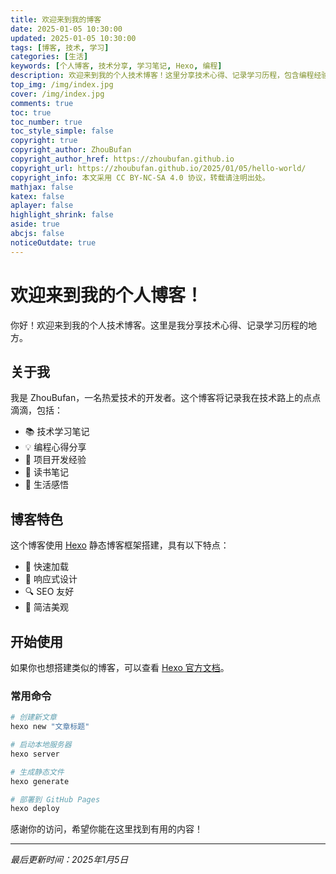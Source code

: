 ```yaml
---
title: 欢迎来到我的博客
date: 2025-01-05 10:30:00
updated: 2025-01-05 10:30:00
tags: [博客, 技术, 学习]
categories: [生活]
keywords: [个人博客, 技术分享, 学习笔记, Hexo, 编程]
description: 欢迎来到我的个人技术博客！这里分享技术心得、记录学习历程，包含编程经验、项目开发、读书笔记等内容。
top_img: /img/index.jpg
cover: /img/index.jpg
comments: true
toc: true
toc_number: true
toc_style_simple: false
copyright: true
copyright_author: ZhouBufan
copyright_author_href: https://zhoubufan.github.io
copyright_url: https://zhoubufan.github.io/2025/01/05/hello-world/
copyright_info: 本文采用 CC BY-NC-SA 4.0 协议，转载请注明出处。
mathjax: false
katex: false
aplayer: false
highlight_shrink: false
aside: true
abcjs: false
noticeOutdate: true
---
```


# 欢迎来到我的个人博客！

你好！欢迎来到我的个人技术博客。这里是我分享技术心得、记录学习历程的地方。

## 关于我

我是 ZhouBufan，一名热爱技术的开发者。这个博客将记录我在技术路上的点点滴滴，包括：

- 📚 技术学习笔记
- 💡 编程心得分享
- 🔧 项目开发经验
- 📖 读书笔记
- 🌟 生活感悟

## 博客特色

这个博客使用 [Hexo](https://hexo.io/) 静态博客框架搭建，具有以下特点：

- 🚀 快速加载
- 📱 响应式设计
- 🔍 SEO 友好
- 🎨 简洁美观

## 开始使用

如果你也想搭建类似的博客，可以查看 [Hexo 官方文档](https://hexo.io/docs/)。

### 常用命令

```bash
# 创建新文章
hexo new "文章标题"

# 启动本地服务器
hexo server

# 生成静态文件
hexo generate

# 部署到 GitHub Pages
hexo deploy
```

感谢你的访问，希望你能在这里找到有用的内容！

---

*最后更新时间：2025年1月5日*
